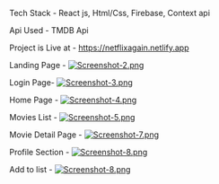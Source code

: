 Tech Stack - React js,
             Html/Css,
             Firebase,
             Context api
             
Api Used -   TMDB Api


Project is Live at - https://netflixagain.netlify.app




Landing Page -
[![Screenshot-2.png](https://i.postimg.cc/FFgYpgHf/Screenshot-2.png)](https://postimg.cc/yWx6YR9B)


Login Page-
[![Screenshot-3.png](https://i.postimg.cc/9FDj0CKW/Screenshot-3.png)](https://postimg.cc/MvJLr2z4)

 Home Page -
 [![Screenshot-4.png](https://i.postimg.cc/tJXGB3Zm/Screenshot-4.png)](https://postimg.cc/BLwz61Cx)
 
 
 Movies List -
 [![Screenshot-5.png](https://i.postimg.cc/HkfGqD8M/Screenshot-5.png)](https://postimg.cc/75MQzRVP)
 
 Movie Detail Page -
 [![Screenshot-7.png](https://i.postimg.cc/Y9MP7prv/Screenshot-7.png)](https://postimg.cc/sBHm9CZz)
 
 
 Profile Section -
 [![Screenshot-8.png](https://i.postimg.cc/Fs8nRbF5/Screenshot-8.png)](https://postimg.cc/xcGPpzbt)


Add to list -
[![Screenshot-8.png](https://i.postimg.cc/Fs8nRbF5/Screenshot-8.png)](https://postimg.cc/xcGPpzbt)
